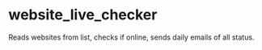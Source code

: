 # website_live_checker
Reads websites from list, checks if online, sends daily emails of all status.
